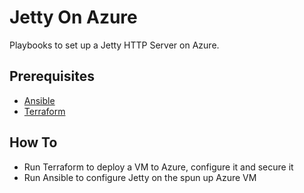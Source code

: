 # Jetty On Azure
Playbooks to set up a Jetty HTTP Server on Azure.

## Prerequisites

- [Ansible](https://docs.ansible.com/ansible/latest/installation_guide/intro_installation.html)
- [Terraform](https://learn.hashicorp.com/terraform/getting-started/install.html)

## How To

- Run Terraform to deploy a VM to Azure, configure it and secure it
- Run Ansible to configure Jetty on the spun up Azure VM
